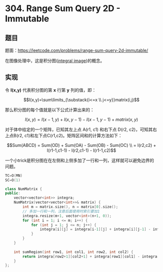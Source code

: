 # 304. Range Sum Query 2D - Immutable

## 题目

题面：https://leetcode.com/problems/range-sum-query-2d-immutable/

在图像处理中，这是积分图([integral image](https://en.wikipedia.org/wiki/Summed-area_table))的概念。

## 实现

令 **I(x,y)** 代表积分图的第 **x** 行第 **y** 列的值，即：

$$I(x,y)=\sum\limits_{\substack{i<=x \\ j<=y}}matrix(i,j)$$

那么积分图的每个值就是以下公式计算出来的：

$$I(x,y) = I(x-1,y) + I(x,y-1) - I(x-1,y-1) + matrix(x,y)$$

对于体中给定的一个矩阵，已知其左上点 A(r1, c1) 和右下点 D(r2, c2)，可知其右上点B(r2, c1)和左下点C(r1,c2)。矩阵区间和的计算方法如下：

$$Sum(ABCD) = Sum(OD) + Sum(OA) - Sum(OB) - Sum(OC) \\ = I(r2,c2) + I(r1-1,c1-1) - I(r2,c1-1) - I(r1-1,c2)$$

一个小trick是积分图在在左侧和上侧多加了一行和一列，这样就可以避免边界的问题。

``` c++
TC=O(MN)
SC=O(1)

class NumMatrix {
public:
    vector<vector<int>> integra;
    NumMatrix(vector<vector<int>>& matrix) {
        int m = matrix.size(), n = matrix[0].size();
        // 多加一行和一列，注意后面使用时索引要加1
        integra.resize(m+1, vector<int>(n+1, 0));
        for (int i = 1; i <= m; i++) {
            for (int j = 1; j <= n; j++) {
                integra[i][j] = integra[i-1][j] + integra[i][j-1] - integra[i-1][j-1] + matrix[i-1][j-1];
            }
        }
    }
    
    int sumRegion(int row1, int col1, int row2, int col2) {
        return integra[row2+1][col2+1] + integra[row1][col1] - integra[row1][col2+1] - integra[row2+1][col1];
    }
};
```
